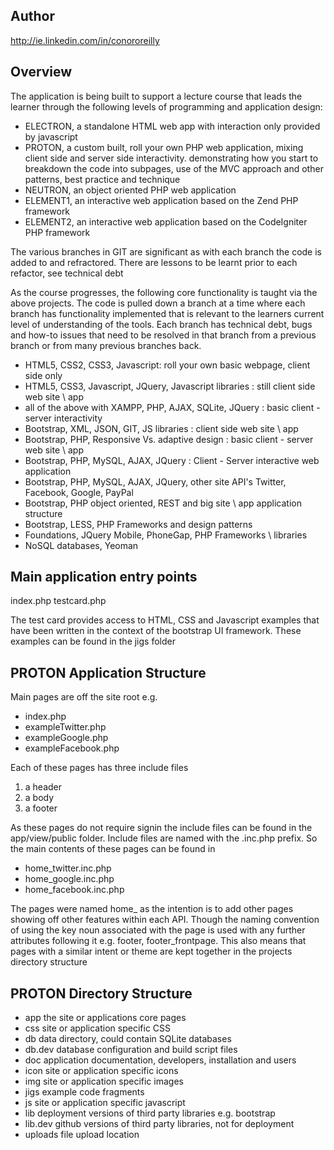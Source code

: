 ## Author ##
http://ie.linkedin.com/in/conororeilly

## Overview ##

The application is being built to support a lecture course that leads the learner
through the following levels of programming and application design:

- ELECTRON, a standalone HTML web app with interaction only provided by javascript
- PROTON, a custom built, roll your own PHP web application, mixing client side
  and server side interactivity. demonstrating how you start to breakdown the
  code into subpages, use of the MVC approach and other patterns, best practice and technique 
- NEUTRON, an object oriented PHP web application
- ELEMENT1, an interactive web application based on the Zend PHP framework
- ELEMENT2, an interactive web application based on the CodeIgniter PHP framework

The various branches in GIT are significant as with each branch the code is added to and 
refractored. There are lessons to be learnt prior to each refactor, see technical debt

As the course progresses, the following core functionality is taught via the above projects.
The code is pulled down a branch at a time where each branch has functionality implemented
that is relevant to the learners current level of understanding of the tools. Each branch
has technical debt, bugs and how-to issues that need to be resolved in that branch
from a previous branch or from many previous branches back.

- HTML5, CSS2, CSS3, Javascript: roll your own basic webpage, client side only
- HTML5, CSS3, Javascript, JQuery, Javascript libraries : still client side web site \ app
- all of the above with XAMPP, PHP, AJAX, SQLite, JQuery : basic client - server interactivity
- Bootstrap, XML, JSON, GIT, JS libraries : client side web site \ app
- Bootstrap, PHP, Responsive Vs. adaptive design : basic client - server web site \ app
- Bootstrap, PHP, MySQL, AJAX, JQuery : Client - Server interactive web application
- Bootstrap, PHP, MySQL, AJAX, JQuery, other site API's Twitter, Facebook, Google, PayPal
- Bootstrap, PHP object oriented, REST and big site \ app application structure
- Bootstrap, LESS, PHP Frameworks and design patterns
- Foundations, JQuery Mobile, PhoneGap, PHP Frameworks \ libraries
- NoSQL databases, Yeoman

## Main application entry points ##

index.php
testcard.php

The test card provides access to HTML, CSS and Javascript examples
that have been written in the context of the bootstrap UI framework.
These examples can be found in the jigs folder

## PROTON Application Structure ##

Main pages are off the site root e.g.

- index.php
- exampleTwitter.php
- exampleGoogle.php
- exampleFacebook.php

Each of these pages has three include files

1. a header
2. a body
3. a footer

As these pages do not require signin the include files can be found in
the app/view/public folder. Include files are named with the .inc.php prefix.
So the main contents of these pages can be found in 

- home_twitter.inc.php
- home_google.inc.php
- home_facebook.inc.php

The pages were named home_ as the intention is to add other pages showing off
other features within each API. Though the naming convention of using the key
noun associated with the page is used with any further attributes following it
e.g. footer, footer_frontpage. This also means that pages with a similar intent
or theme are kept together in the projects directory structure

## PROTON Directory Structure ##

- app 		the site or applications core pages
- css 		site or application specific CSS
- db		data directory, could contain SQLite databases
- db.dev 	database configuration and build script files
- doc		application documentation, developers, installation and users
- icon 		site or application specific icons
- img  		site or application specific images
- jigs		example code fragments
- js   		site or application specific javascript
- lib  		deployment versions of third party libraries e.g. bootstrap
- lib.dev 	github versions of third party libraries, not for deployment
- uploads	file upload location

